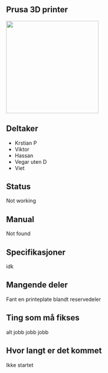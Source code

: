 ## Prusa 3D printer
<img src="https://i.imgur.com/nememGS.jpg" width="250">


## Deltaker
- Krstian P
- Viktor
- Hassan
- Vegar uten D
- Viet


## Status
Not working
## Manual
Not found
## Specifikasjoner
idk
## Mangende deler
Fant en printeplate blandt reservedeler

## Ting som må fikses
alt jobb jobb jobb

## Hvor langt er det kommet
Ikke startet
